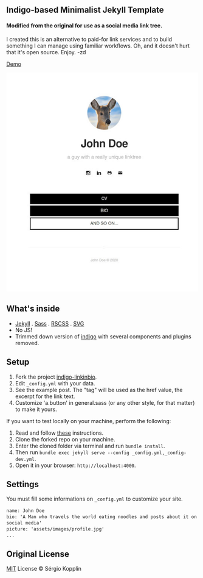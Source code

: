 ## Indigo-based Minimalist Jekyll Template

#### Modified from the original for use as a social media link tree.

I created this is an alternative to paid-for link services and to build something I can manage using familiar workflows. Oh, and it doesn't hurt that it's open source. Enjoy. -zd

[Demo](https://zchef2k.github.io/indigo-linkinbio)

![screen-shot](assets/images/screen-shot.jpg)

## What's inside

- [Jekyll](https://jekyllrb.com/) . [Sass](https://sass-lang.com/) . [RSCSS](https://rscss.io/) . [SVG](https://www.w3.org/Graphics/SVG/)
- No JS!
- Trimmed down version of [indigo](https://github.com/sergiokopplin/indigo) with several components and plugins removed.

## Setup

1. Fork the project [indigo-linkinbio](https://github.com/zchef2k/indigo-linkinbio/fork).
2. Edit `_config.yml` with your data.
3. See the example post. The "tag" will be used as the href value, the excerpt for the link text.
4. Customize 'a.button' in general.sass (or any other style, for that matter) to make it yours.

If you want to test locally on your machine, perform the following:

1. Read and follow [these](https://docs.github.com/en/github/working-with-github-pages/testing-your-github-pages-site-locally-with-jekyll) instructions.
2. Clone the forked repo on your machine.
3. Enter the cloned folder via terminal and run `bundle install`.
4. Then run `bundle exec jekyll serve --config _config.yml,_config-dev.yml`.
5. Open it in your browser: `http://localhost:4000`.

## Settings

You must fill some informations on `_config.yml` to customize your site.

```
name: John Doe
bio: 'A Man who travels the world eating noodles and posts about it on social media'
picture: 'assets/images/profile.jpg'
...
```

## Original License

[MIT](https://kopplin.mit-license.org/) License © Sérgio Kopplin
